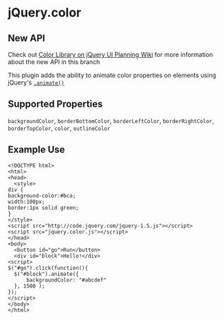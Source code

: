 jQuery.color
=======
New API
-------------
Check out [Color Library on jQuery UI Planning Wiki](http://wiki.jqueryui.com/w/page/12137744/Color-Library) for more information about the new API in this branch

This plugin adds the ability to animate color properties on elements using jQuery's [`.animate()`](http://api.jquery.com/animate)

Supported Properties
-------
`backgroundColor`, `borderBottomColor`, `borderLeftColor`, `borderRightColor`, `borderTopColor`, `color`, `outlineColor`

Example Use
-------

    <!DOCTYPE html>
    <html>
    <head>
      <style>
    div {
    background-color:#bca;
    width:100px;
    border:1px solid green;
    }
    </style>
    <script src="http://code.jquery.com/jquery-1.5.js"></script>
    <script src="jquery.color.js"></script>
    </head>
    <body>
      <button id="go">Run</button>
      <div id="block">Hello!</div>
    <script>
    $("#go").click(function(){
      $("#block").animate({
          backgroundColor: "#abcdef"
      }, 1500 );
    });
    </script>
    </body>
    </html>
